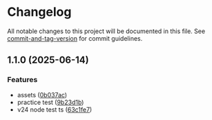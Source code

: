 # Changelog

All notable changes to this project will be documented in this file. See [commit-and-tag-version](https://github.com/absolute-version/commit-and-tag-version) for commit guidelines.

## 1.1.0 (2025-06-14)


### Features

* assets ([0b037ac](https://github.com/AlbertoBasalo/test-lab/commit/0b037ac14fa3804ecd1fe355ad240276475c6a27))
* practice test ([9b23d1b](https://github.com/AlbertoBasalo/test-lab/commit/9b23d1bd44530f8e8579a26f7921ec2552117eba))
* v24 node test ts ([63c1fe7](https://github.com/AlbertoBasalo/test-lab/commit/63c1fe752d713b2b3fa27ac75c3c3c2c2fdd7eec))
